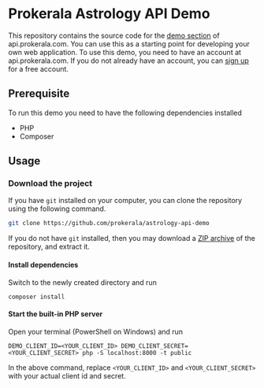 # Prokerala Astrology API Demo

This repository contains the source code for the [demo section](https://api.prokerala.com/demo/) of api.prokerala.com. You can use this as a starting point for developing your own web application. To use this demo, you need to have an account at api.prokerala.com. If you do not already have an account, you can [sign up](https://api.prokerala.com/register) for a free account.

## Prerequisite

To run this demo you need to have the following dependencies installed
 
 - PHP
 - Composer

## Usage

### Download the project

If you have `git` installed on your computer, you can clone the repository using the following command. 

```sh
git clone https://github.com/prokerala/astrology-api-demo
```

If you do not have `git` installed, then you may download a [ZIP archive](https://github.com/prokerala/astrology-api-demo/archive/master.zip) of the repository, and extract it.


#### Install dependencies

Switch to the newly created directory and run 

```
composer install
```

#### Start the built-in PHP server

Open your terminal (PowerShell on Windows) and run

```
DEMO_CLIENT_ID=<YOUR_CLIENT_ID> DEMO_CLIENT_SECRET=<YOUR_CLIENT_SECRET> php -S localhost:8000 -t public

```

In the above command, replace `<YOUR_CLIENT_ID>` and `<YOUR_CLIENT_SECRET>` with your actual client id and secret.

